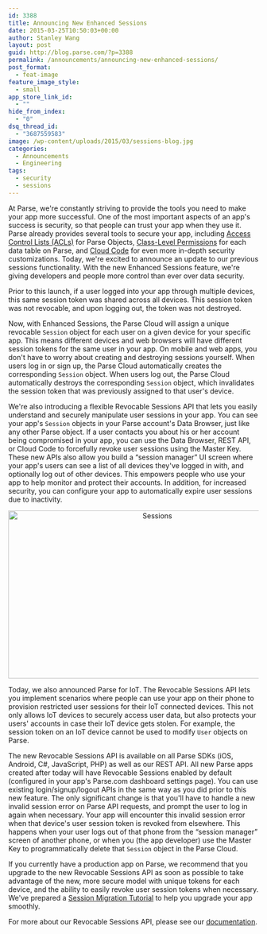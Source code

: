 ```yaml
---
id: 3388
title: Announcing New Enhanced Sessions
date: 2015-03-25T10:50:03+00:00
author: Stanley Wang
layout: post
guid: http://blog.parse.com/?p=3388
permalink: /announcements/announcing-new-enhanced-sessions/
post_format:
  - feat-image
feature_image_style:
  - small
app_store_link_id:
  - ""
hide_from_index:
  - "0"
dsq_thread_id:
  - "3687559583"
image: /wp-content/uploads/2015/03/sessions-blog.jpg
categories:
  - Announcements
  - Engineering
tags:
  - security
  - sessions
---
```

At Parse, we're constantly striving to provide the tools you need to make your app more successful. One of the most important aspects of an app's success is security, so that people can trust your app when they use it. Parse already provides several tools to secure your app, including [Access Control Lists (ACLs)](https://parse.com/docs/data#security-objects) for Parse Objects, [Class-Level Permissions](http://blog.parse.com/2015/02/23/secure-your-app-one-class-at-a-time) for each data table on Parse, and [Cloud Code](http://blog.parse.com/2014/07/21/parse-security-iv-ahead-in-the-cloud/) for even more in-depth security customizations. Today, we're excited to announce an update to our previous sessions functionality. With the new Enhanced Sessions feature, we're giving developers and people more control than ever over data security.

Prior to this launch, if a user logged into your app through multiple devices, this same session token was shared across all devices. This session token was not revocable, and upon logging out, the token was not destroyed.

Now, with Enhanced Sessions, the Parse Cloud will assign a unique revocable `Session` object for each user on a given device for your specific app. This means different devices and web browsers will have different session tokens for the same user in your app. On mobile and web apps, you don't have to worry about creating and destroying sessions yourself. When users log in or sign up, the Parse Cloud automatically creates the corresponding `Session` object. When users log out, the Parse Cloud automatically destroys the corresponding `Session` object, which invalidates the session token that was previously assigned to that user's device.

We're also introducing a flexible Revocable Sessions API that lets you easily understand and securely manipulate user sessions in your app. You can see your app's `Session` objects in your Parse account's Data Browser, just like any other Parse object. If a user contacts you about his or her account being compromised in your app, you can use the Data Browser, REST API, or Cloud Code to forcefully revoke user sessions using the Master Key. These new APIs also allow you build a “session manager” UI screen where your app's users can see a list of all devices they've logged in with, and optionally log out of other devices. This empowers people who use your app to help monitor and protect their accounts. In addition, for increased security, you can configure your app to automatically expire user sessions due to inactivity.

<div style="text-align: center;">
  <a href="{{ site.url }}/assets/wp-content/uploads/2015/03/Screen-Shot-2015-03-24-at-4.26.53-PM.png"><img class="alignnone size-large wp-image-2725" src="{{ site.url }}/assets/wp-content/uploads/2015/03/Screen-Shot-2015-03-24-at-4.26.53-PM-1024x593.png" alt="Sessions" width="584" height="338" /></a>
</div>

Today, we also announced Parse for IoT. The Revocable Sessions API lets you implement scenarios where people can use your app on their phone to provision restricted user sessions for their IoT connected devices. This not only allows IoT devices to securely access user data, but also protects your users' accounts in case their IoT device gets stolen. For example, the session token on an IoT device cannot be used to modify `User` objects on Parse.

The new Revocable Sessions API is available on all Parse SDKs (iOS, Android, C#, JavaScript, PHP) as well as our REST API. All new Parse apps created after today will have Revocable Sessions enabled by default (configured in your app's Parse.com dashboard settings page). You can use existing login/signup/logout APIs in the same way as you did prior to this new feature. The only significant change is that you'll have to handle a new invalid session error on Parse API requests, and prompt the user to log in again when necessary. Your app will encounter this invalid session error when that device's user session token is revoked from elsewhere. This happens when your user logs out of that phone from the “session manager” screen of another phone, or when you (the app developer) use the Master Key to programmatically delete that `Session` object in the Parse Cloud.

If you currently have a production app on Parse, we recommend that you upgrade to the new Revocable Sessions API as soon as possible to take advantage of the new, more secure model with unique tokens for each device, and the ability to easily revoke user session tokens when necessary. We've prepared a [Session Migration Tutorial](https://parse.com/tutorials/session-migration-tutorial) to help you upgrade your app smoothly.

For more about our Revocable Sessions API, please see our [documentation](https://www.parse.com/docs/ios_guide#sessions/iOS).